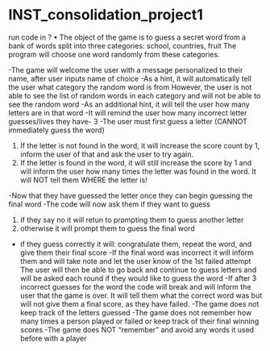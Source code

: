 # INST_consolidation_project1
run code in ?
•	The object of the game is to guess a secret word from a bank of words split into three categories: school, countries, fruit
The program will choose one word randomly from these categories.

-The game will welcome the user with a message personalized to their name, after user inputs name of choice
-As a hint, it will automatically tell the user what category the random word is from
   However, the user is not able to see the list of random words in each category and will not be able to see the random word
-As an additional hint, it will tell the user how many letters are in that word
-It will remind the user how many incorrect letter guesses/lives they have- 3
-The user must first guess a letter (CANNOT immediately guess the word)
   1. If the letter is not found in the word, it will increase the score count by 1, inform the user of that and ask the user to try again.
   2. If the letter is found in the word, it will still increase the score by 1 and will inform the user how many times the letter was found in the word. It will NOT tell them WHERE the letter is!

-Now that they have guessed the letter once they can begin guessing the final word 
-The code will now ask them if they want to guess
   1. if they say no it will retun to prompting them to guess another letter
   2. otherwise it will prompt them to guess the final word
   - if they guess correctly it will: congratulate them, repeat the word, and give them their final score
-If the final word was incorrect it will inform them and will take note and let the user know of the 1st failed attempt
The user will then be able to go back and continue to guess letters and will be asked each round if they would like to guess the word
-If after 3 incorrect guesses for the word the code will break and will inform the user that the game is over. It will tell them what the correct word was but will not give them a final score, as they have failed.
-The game does not keep track of the letters guessed
-The game does not remember how many times a person played or failed or keep track of their final winning scores
-The game does NOT “remember” and avoid any words it used before with a player
